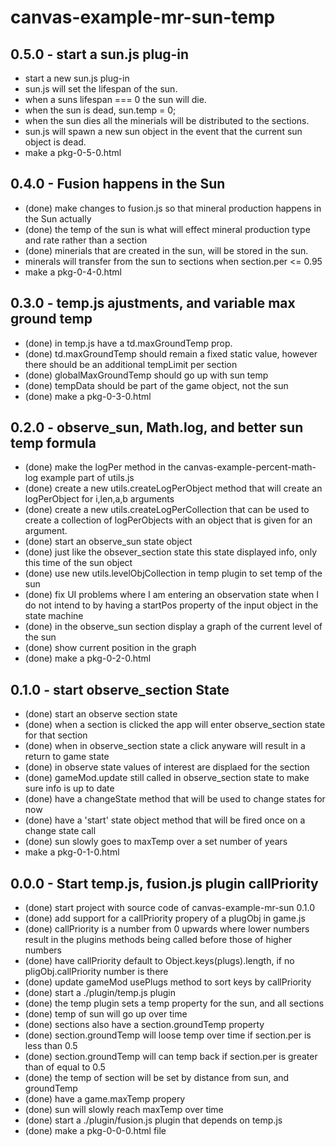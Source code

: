 # canvas-example-mr-sun-temp

## 0.5.0 - start a sun.js plug-in
* start a new sun.js plug-in
* sun.js will set the lifespan of the sun.
* when a suns lifespan === 0 the sun will die.
* when the sun is dead, sun.temp = 0;
* when the sun dies all the minerials will be distributed to the sections.
* sun.js will spawn a new sun object in the event that the current sun object is dead.
* make a pkg-0-5-0.html

## 0.4.0 - Fusion happens in the Sun
* (done) make changes to fusion.js so that mineral production happens in the Sun actually
* (done) the temp of the sun is what will effect mineral production type and rate rather than a section
* (done) minerials that are created in the sun, will be stored in the sun.
* minerals will transfer from the sun to sections when section.per <= 0.95
* make a pkg-0-4-0.html

## 0.3.0 - temp.js ajustments, and variable max ground temp
* (done) in temp.js have a td.maxGroundTemp prop.
* (done) td.maxGroundTemp should remain a fixed static value, however there should be an additional tempLimit per section
* (done) globalMaxGroundTemp should go up with sun temp
* (done) tempData should be part of the game object, not the sun
* (done) make a pkg-0-3-0.html

## 0.2.0 - observe_sun, Math.log, and better sun temp formula
* (done) make the logPer method in the canvas-example-percent-math-log example part of utils.js
* (done) create a new utils.createLogPerObject method that will create an logPerObject for i,len,a,b arguments
* (done) create a new utils.createLogPerCollection that can be used to create a collection of logPerObjects with an object that is given for an argument.
* (done) start an observe_sun state object
* (done) just like the obsever_section state this state displayed info, only this time of the sun object
* (done) use new utils.levelObjCollection in temp plugin to set temp of the sun
* (done) fix UI problems where I am entering an observation state when I do not intend to by having a startPos property of the input object in the state machine
* (done) in the observe_sun section display a graph of the current level of the sun
* (done) show current position in the graph
* (done) make a pkg-0-2-0.html

## 0.1.0 - start observe_section State
* (done) start an observe section state
* (done) when a section is clicked the app will enter observe_section state for that section
* (done) when in observe_section state a click anyware will result in a return to game state
* (done) in observe state values of interest are displaed for the section
* (done) gameMod.update still called in observe_section state to make sure info is up to date
* (done) have a changeState method that will be used to change states for now
* (done) have a 'start' state object method that will be fired once on a change state call
* (done) sun slowly goes to maxTemp over a set number of years
* make a pkg-0-1-0.html

## 0.0.0 - Start temp.js, fusion.js plugin callPriority
* (done) start project with source code of canvas-example-mr-sun 0.1.0
* (done) add support for a callPriority propery of a plugObj in game.js
* (done) callPriority is a number from 0 upwards where lower numbers result in the plugins methods being called before those of higher numbers
* (done) have callPriority default to Object.keys(plugs).length, if no pligObj.callPriority number is there
* (done) update gameMod usePlugs method to sort keys by callPriority
* (done) start a ./plugin/temp.js plugin
* (done) the temp plugin sets a temp property for the sun, and all sections
* (done) temp of sun will go up over time
* (done) sections also have a section.groundTemp property
* (done) section.groundTemp will loose temp over time if section.per is less than 0.5
* (done) section.groundTemp will can temp back if section.per is greater than of equal to 0.5
* (done) the temp of section will be set by distance from sun, and groundTemp
* (done) have a game.maxTemp propery
* (done) sun will slowly reach maxTemp over time
* (done) start a ./plugin/fusion.js plugin that depends on temp.js
* (done) make a pkg-0-0-0.html file